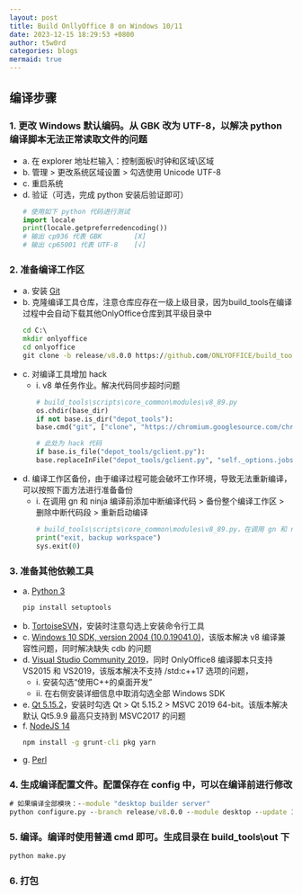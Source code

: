 ```yaml
---
layout: post
title: Build OnllyOffice 8 on Windows 10/11
date: 2023-12-15 18:29:53 +0800
author: t5w0rd
categories: blogs
mermaid: true
---
```


## 编译步骤
### 1. 更改 Windows 默认编码。从 GBK 改为 UTF-8，以解决 python 编译脚本无法正常读取文件的问题
  * a. 在 explorer 地址栏输入：控制面板\时钟和区域\区域
  * b. 管理 > 更改系统区域设置 > 勾选使用 Unicode UTF-8 
  * c. 重启系统
  * d. 验证（可选，完成 python 安装后验证即可）
    ```python
    # 使用如下 python 代码进行测试
    import locale
    print(locale.getpreferredencoding())
    # 输出 cp936 代表 GBK        [X]
    # 输出 cp65001 代表 UTF-8    [√]
    ```

### 2. 准备编译工作区
  * a. 安装 [Git](https://git-scm.com/download/win)
  * b. 克隆编译工具仓库，注意仓库应存在一级上级目录，因为build_tools在编译过程中会自动下载其他OnlyOffice仓库到其平级目录中
    ```cmd
    cd C:\
    mkdir onlyoffice
    cd onlyoffice
    git clone -b release/v8.0.0 https://github.com/ONLYOFFICE/build_tools.git
    ```
  * c. 对编译工具增加 hack
    * i. v8 单任务作业。解决代码同步超时问题
        ```python
        # build_tools\scripts\core_common\modules\v8_89.py
        os.chdir(base_dir)
        if not base.is_dir("depot_tools"):
        base.cmd("git", ["clone", "https://chromium.googlesource.com/chromium/tools/depot_tools.git"])

        # 此处为 hack 代码
        if base.is_file("depot_tools/gclient.py"):
        base.replaceInFile("depot_tools/gclient.py", "self._options.jobs", "1")
        ```
  * d. 编译工作区备份，由于编译过程可能会破坏工作环境，导致无法重新编译，可以按照下面方法进行准备备份
    * i. 在调用 gn 和 ninja 编译前添加中断编译代码 > 备份整个编译工作区 > 删除中断代码段 > 重新启动编译
        ```python
        # build_tools\scripts\core_common\modules\v8_89.py，在调用 gn 和 ninja 编译前退出
        print("exit, backup workspace")
        sys.exit(0)
        ```

### 3. 准备其他依赖工具
  * a. [Python 3](https://www.python.org/downloads/windows/)
    ```cmd
    pip install setuptools
    ```
  * b. [TortoiseSVN](https://tortoisesvn.net/downloads.zh.html)，安装时注意勾选上安装命令行工具
  * c. [Windows 10 SDK, version 2004 (10.0.19041.0)](https://developer.microsoft.com/en-us/windows/downloads/sdk-archive/)，该版本解决 v8 编译兼容性问题，同时解决缺失 cdb 的问题
  * d. [Visual Studio Community 2019](https://my.visualstudio.com/Downloads?q=Visual%20Studio%20Community%202019)，同时 OnlyOffice8 编译脚本只支持 VS2015 和 VS2019，该版本解决不支持 /std:c++17 选项的问题，
    * i. 安装勾选“使用C++的桌面开发”
    * ii. 在右侧安装详细信息中取消勾选全部 Windows SDK
  * e. [Qt 5.15.2](https://www.qt.io/download)，安装时勾选 Qt > Qt 5.15.2 > MSVC 2019 64-bit。该版本解决默认 Qt5.9.9 最高只支持到 MSVC2017 的问题
  * f. [NodeJS 14](https://nodejs.org/download/release/v14.21.3/)
    ```cmd
    npm install -g grunt-cli pkg yarn
    ```
  * g. [Perl](https://strawberryperl.com/)

### 4. 生成编译配置文件。配置保存在 config 中，可以在编译前进行修改
  ```cmd
  # 如果编译全部模块：--module "desktop builder server"
  python configure.py --branch release/v8.0.0 --module desktop --update 1 --qt-dir C:\Qt\5.15.2 --platform win_64 --vs-version 2019
  ```

### 5. 编译。编译时使用普通 cmd 即可。生成目录在 build_tools\out 下
  ```cmd
  python make.py
  ```

### 6. 打包
